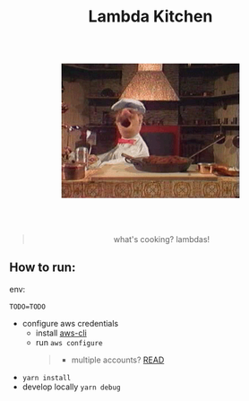 <h1 align="center">Lambda Kitchen</h1>

</br>
</br>

<p align="center"><img src="assets/a-gif-wow.gif"/></p>

</br>
</br>

> <p align="center">what's cooking? lambdas!</p>

## How to run:

env:

```
TODO=TODO
```

- configure aws credentials
  - install [aws-cli](https://docs.aws.amazon.com/cli/latest/userguide/cli-chap-getting-started.html)
  - run `aws configure`
    > - multiple accounts? [READ](https://www.serverless.com/framework/docs/providers/aws/guide/credentials/)
- `yarn install`
- develop locally `yarn debug`
